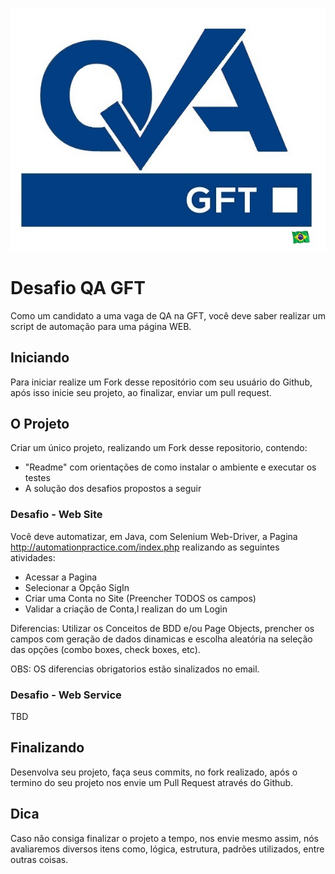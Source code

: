 ![alt text](https://raw.githubusercontent.com/henrique-pinheiro/teste_desafio/master/QA_GFT_BRAZIL.jpg)

# Desafio QA GFT

Como um candidato a uma vaga de QA na GFT, você deve saber realizar um script de automação para uma página WEB.


## Iniciando

Para iniciar realize um Fork desse repositório com seu usuário do Github, após isso inicie seu projeto, ao finalizar, enviar um pull request.

## O Projeto

Criar um único projeto, realizando um Fork desse repositorio, contendo:

* "Readme" com orientações de como instalar o ambiente e executar os testes
* A solução dos desafios propostos a seguir


### Desafio - Web Site

Você deve automatizar, em Java, com Selenium Web-Driver, a Pagina http://automationpractice.com/index.php realizando as seguintes atividades:

* Acessar a Pagina
* Selecionar a Opção SigIn
* Criar uma Conta no Site (Preencher TODOS os campos)
* Validar a criação de Conta,l realizan do um Login

Diferencias: Utilizar os Conceitos de BDD e/ou Page Objects, prencher os campos com geração de dados dinamicas e escolha aleatória na seleção das opções (combo boxes, check boxes, etc).

OBS: OS diferencias obrigatorios estão sinalizados no email.

### Desafio - Web Service

TBD

## Finalizando

Desenvolva seu projeto, faça seus commits, no fork realizado, após o termino do seu projeto nos envie um Pull Request através do Github.

## Dica
Caso não consiga finalizar o projeto a tempo, nos envie mesmo assim, nós avaliaremos diversos itens como, lógica, estrutura, padrões utilizados, entre outras coisas.
